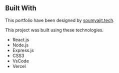 ## Built With

This portfolio have been designed by <a href="http://soumyajit.tech/" target="_blank">soumyajit.tech</a>.<br/>

This project was built using these technologies.

- React.js
- Node.js
- Express.js
- CSS3
- VsCode
- Vercel
